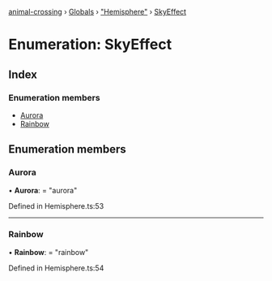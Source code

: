 [animal-crossing](../README.md) › [Globals](../globals.md) › ["Hemisphere"](../modules/_hemisphere_.md) › [SkyEffect](_hemisphere_.skyeffect.md)

# Enumeration: SkyEffect

## Index

### Enumeration members

* [Aurora](_hemisphere_.skyeffect.md#aurora)
* [Rainbow](_hemisphere_.skyeffect.md#rainbow)

## Enumeration members

###  Aurora

• **Aurora**: = "aurora"

Defined in Hemisphere.ts:53

___

###  Rainbow

• **Rainbow**: = "rainbow"

Defined in Hemisphere.ts:54
